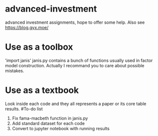 # advanced-investment
advanced investment assignments, hope to offer some help.  Also see https://blog.gyx.moe/
# Use as a toolbox
'import janis'
janis.py contains a bunch of functions usually used in factor model construction. Actually I recommand you to care about possible mistakes.
# Use as a textbook
Look inside each code and they all represents a paper or its core table results.
#To-do list
1. Fix fama-macbeth function in janis.py
1. Add standard dataset for each code
1. Convert to jupyter notebook with running results
